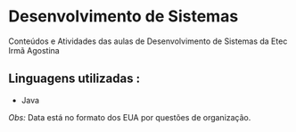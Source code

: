 # Desenvolvimento de Sistemas
Conteúdos e Atividades das aulas de Desenvolvimento de Sistemas da Etec Irmã Agostina

## Linguagens utilizadas :
- Java

*Obs:* Data está no formato dos EUA por questões de organização.
